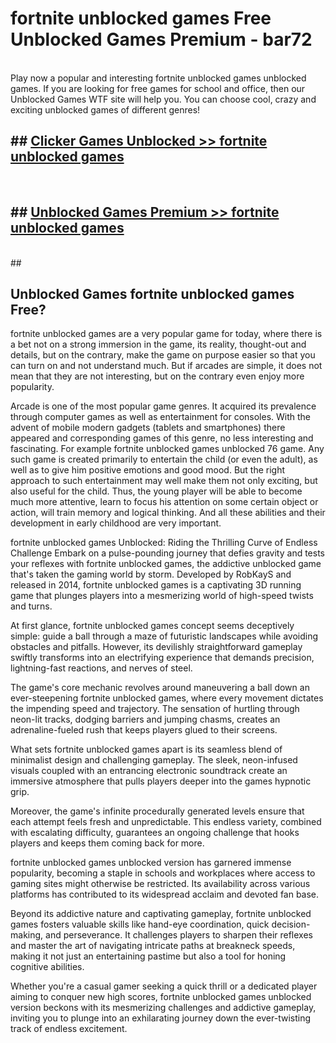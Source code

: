 # fortnite unblocked games  Free Unblocked Games Premium - bar72 <br>
<br>
Play now a popular and interesting fortnite unblocked games unblocked games. If you are looking for free games for school and office, then our Unblocked Games WTF site will help you. You can choose cool, crazy and exciting unblocked games of different genres!


## ##  [Clicker Games Unblocked >> fortnite unblocked games](http://freeplayer.one?title=fortnite_unblocked_games&ref=UGames)
  <br>

##  ## [Unblocked Games Premium >> fortnite unblocked games](http://freeplayer.one?title=fortnite_unblocked_games&ref=UGames)
  <br>
  ##



## Unblocked Games fortnite unblocked games Free?

fortnite unblocked games are a very popular game for today, where there is a bet not on a strong immersion in the game, its reality, thought-out and details, but on the contrary, make the game on purpose easier so that you can turn on and not understand much. But if arcades are simple, it does not mean that they are not interesting, but on the contrary even enjoy more popularity.

Arcade is one of the most popular game genres. It acquired its prevalence through computer games as well as entertainment for consoles. With the advent of mobile modern gadgets (tablets and smartphones) there appeared and corresponding games of this genre, no less interesting and fascinating. For example fortnite unblocked games unblocked 76 game. Any such game is created primarily to entertain the child (or even the adult), as well as to give him positive emotions and good mood. But the right approach to such entertainment may well make them not only exciting, but also useful for the child. Thus, the young player will be able to become much more attentive, learn to focus his attention on some certain object or action, will train memory and logical thinking. And all these abilities and their development in early childhood are very important.

fortnite unblocked games Unblocked: Riding the Thrilling Curve of Endless Challenge
Embark on a pulse-pounding journey that defies gravity and tests your reflexes with fortnite unblocked games, the addictive unblocked game that's taken the gaming world by storm. Developed by RobKayS and released in 2014, fortnite unblocked games is a captivating 3D running game that plunges players into a mesmerizing world of high-speed twists and turns.

At first glance, fortnite unblocked games concept seems deceptively simple: guide a ball through a maze of futuristic landscapes while avoiding obstacles and pitfalls. However, its devilishly straightforward gameplay swiftly transforms into an electrifying experience that demands precision, lightning-fast reactions, and nerves of steel.

The game's core mechanic revolves around maneuvering a ball down an ever-steepening fortnite unblocked games, where every movement dictates the impending speed and trajectory. The sensation of hurtling through neon-lit tracks, dodging barriers and jumping chasms, creates an adrenaline-fueled rush that keeps players glued to their screens.

What sets fortnite unblocked games apart is its seamless blend of minimalist design and challenging gameplay. The sleek, neon-infused visuals coupled with an entrancing electronic soundtrack create an immersive atmosphere that pulls players deeper into the games hypnotic grip.

Moreover, the game's infinite procedurally generated levels ensure that each attempt feels fresh and unpredictable. This endless variety, combined with escalating difficulty, guarantees an ongoing challenge that hooks players and keeps them coming back for more.

fortnite unblocked games unblocked version has garnered immense popularity, becoming a staple in schools and workplaces where access to gaming sites might otherwise be restricted. Its availability across various platforms has contributed to its widespread acclaim and devoted fan base.

Beyond its addictive nature and captivating gameplay, fortnite unblocked games fosters valuable skills like hand-eye coordination, quick decision-making, and perseverance. It challenges players to sharpen their reflexes and master the art of navigating intricate paths at breakneck speeds, making it not just an entertaining pastime but also a tool for honing cognitive abilities.

Whether you're a casual gamer seeking a quick thrill or a dedicated player aiming to conquer new high scores, fortnite unblocked games unblocked version beckons with its mesmerizing challenges and addictive gameplay, inviting you to plunge into an exhilarating journey down the ever-twisting track of endless excitement.